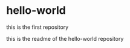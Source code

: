 hello-world
===========

this is the first repository 

this is the readme of the hello-world repository
